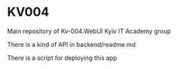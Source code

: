 KV004
=====

Main repository of Kv-004.WebUI Kyiv IT Academy group
  
There is a kind of API in backend/readme.md 

There is a script for deploying this app
